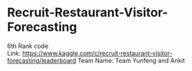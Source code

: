 # Recruit-Restaurant-Visitor-Forecasting

6th Rank code  
Link: https://www.kaggle.com/c/recruit-restaurant-visitor-forecasting/leaderboard
Team Name: Team Yunfeng and Ankit

